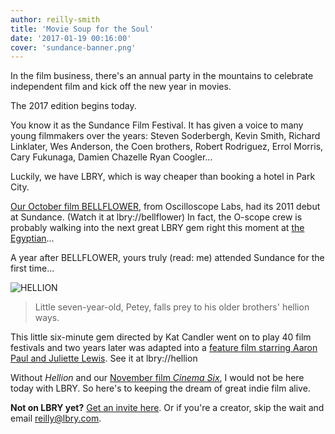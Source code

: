 ```yaml
---
author: reilly-smith
title: 'Movie Soup for the Soul'
date: '2017-01-19 00:16:00'
cover: 'sundance-banner.png'
---
```


In the film business, there's an annual party in the mountains to celebrate independent film and kick off the new year in movies.

The 2017 edition begins today.

You know it as the Sundance Film Festival. It has given a voice to many young filmmakers over the years: Steven Soderbergh, Kevin Smith, Richard Linklater, Wes Anderson, the Coen brothers, Robert Rodriguez, Errol Morris, Cary Fukunaga, Damien Chazelle Ryan Coogler...

Luckily, we have LBRY, which is way cheaper than booking a hotel in Park City.

[Our October film BELLFLOWER](https://lbry.com/news/bellflower-movie), from Oscilloscope Labs, had its 2011 debut at Sundance. (Watch it at lbry://bellflower) In fact, the O-scope crew is probably walking into the next great LBRY gem right this moment at [the Egyptian](https://www.visitparkcity.com/listing/egyptian-theatre/15000)...

A year after BELLFLOWER, yours truly (read: me) attended Sundance for the first time...

![HELLION](/img/news/sundance-inline.jpg)

> Little seven-year-old, Petey, falls prey to his older brothers' hellion ways.

This little six-minute gem directed by Kat Candler went on to play 40 film festivals and two years later was adapted into a [feature film starring Aaron Paul and Juliette Lewis](http://www.imdb.com/title/tt3186318). See it at lbry://hellion

Without *Hellion* and our [November film *Cinema Six*](https://lbry.com/news/singletree), I would not be here today with LBRY. So here's to keeping the dream of great indie film alive.

**Not on LBRY yet?** [Get an invite here](https://lbry.com/get). Or if you're a creator, skip the wait and email [reilly@lbry.com](mailto:reilly@lbry.com).

